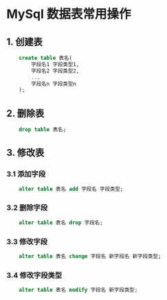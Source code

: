 MySql 数据表常用操作
===================
## 1. 创建表
```sql  
    create table 表名(
        字段名1 字段类型1,
        字段名2 字段类型2,
        ...
        字段名n 字段类型n
    );
```
## 2. 删除表
```sql
    drop table 表名;
```

## 3. 修改表

### 3.1 添加字段
```sql
    alter table 表名 add 字段名 字段类型;
```

### 3.2 删除字段
```sql
    alter table 表名 drop 字段名;
```

### 3.3 修改字段
```sql
    alter table 表名 change 字段名 新字段名 新字段类型;
```

### 3.4 修改字段类型
```sql
    alter table 表名 modify 字段名 新字段类型;
```
